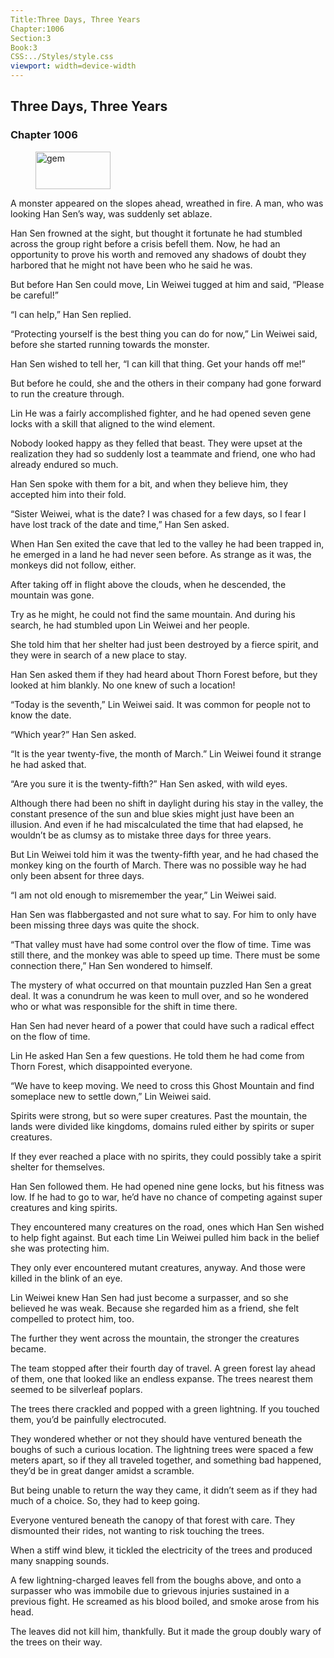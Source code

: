 ```yaml
---
Title:Three Days, Three Years 
Chapter:1006 
Section:3 
Book:3 
CSS:../Styles/style.css 
viewport: width=device-width
---
```

  
## Three Days, Three Years
### Chapter 1006
  
<figure>
	<img src="../Images/gem.gif" alt="gem" id="gem" width="120" height="60" />
</figure>
  

  
A monster appeared on the slopes ahead, wreathed in fire. A man, who was looking Han Sen’s way, was suddenly set ablaze.

Han Sen frowned at the sight, but thought it fortunate he had stumbled across the group right before a crisis befell them. Now, he had an opportunity to prove his worth and removed any shadows of doubt they harbored that he might not have been who he said he was.

But before Han Sen could move, Lin Weiwei tugged at him and said, “Please be careful!”

“I can help,” Han Sen replied.

“Protecting yourself is the best thing you can do for now,” Lin Weiwei said, before she started running towards the monster.

Han Sen wished to tell her, “I can kill that thing. Get your hands off me!”

But before he could, she and the others in their company had gone forward to run the creature through.

Lin He was a fairly accomplished fighter, and he had opened seven gene locks with a skill that aligned to the wind element.

Nobody looked happy as they felled that beast. They were upset at the realization they had so suddenly lost a teammate and friend, one who had already endured so much.

Han Sen spoke with them for a bit, and when they believe him, they accepted him into their fold.

“Sister Weiwei, what is the date? I was chased for a few days, so I fear I have lost track of the date and time,” Han Sen asked.

When Han Sen exited the cave that led to the valley he had been trapped in, he emerged in a land he had never seen before. As strange as it was, the monkeys did not follow, either.

After taking off in flight above the clouds, when he descended, the mountain was gone.

Try as he might, he could not find the same mountain. And during his search, he had stumbled upon Lin Weiwei and her people.

She told him that her shelter had just been destroyed by a fierce spirit, and they were in search of a new place to stay.

Han Sen asked them if they had heard about Thorn Forest before, but they looked at him blankly. No one knew of such a location!

“Today is the seventh,” Lin Weiwei said. It was common for people not to know the date.

“Which year?” Han Sen asked.

“It is the year twenty-five, the month of March.” Lin Weiwei found it strange he had asked that.

“Are you sure it is the twenty-fifth?” Han Sen asked, with wild eyes.

Although there had been no shift in daylight during his stay in the valley, the constant presence of the sun and blue skies might just have been an illusion. And even if he had miscalculated the time that had elapsed, he wouldn’t be as clumsy as to mistake three days for three years.

But Lin Weiwei told him it was the twenty-fifth year, and he had chased the monkey king on the fourth of March. There was no possible way he had only been absent for three days.

“I am not old enough to misremember the year,” Lin Weiwei said.

Han Sen was flabbergasted and not sure what to say. For him to only have been missing three days was quite the shock.

“That valley must have had some control over the flow of time. Time was still there, and the monkey was able to speed up time. There must be some connection there,” Han Sen wondered to himself.

The mystery of what occurred on that mountain puzzled Han Sen a great deal. It was a conundrum he was keen to mull over, and so he wondered who or what was responsible for the shift in time there.

Han Sen had never heard of a power that could have such a radical effect on the flow of time.

Lin He asked Han Sen a few questions. He told them he had come from Thorn Forest, which disappointed everyone.

“We have to keep moving. We need to cross this Ghost Mountain and find someplace new to settle down,” Lin Weiwei said.

Spirits were strong, but so were super creatures. Past the mountain, the lands were divided like kingdoms, domains ruled either by spirits or super creatures.

If they ever reached a place with no spirits, they could possibly take a spirit shelter for themselves.

Han Sen followed them. He had opened nine gene locks, but his fitness was low. If he had to go to war, he’d have no chance of competing against super creatures and king spirits.

They encountered many creatures on the road, ones which Han Sen wished to help fight against. But each time Lin Weiwei pulled him back in the belief she was protecting him.

They only ever encountered mutant creatures, anyway. And those were killed in the blink of an eye.

Lin Weiwei knew Han Sen had just become a surpasser, and so she believed he was weak. Because she regarded him as a friend, she felt compelled to protect him, too.

The further they went across the mountain, the stronger the creatures became.

The team stopped after their fourth day of travel. A green forest lay ahead of them, one that looked like an endless expanse. The trees nearest them seemed to be silverleaf poplars.

The trees there crackled and popped with a green lightning. If you touched them, you’d be painfully electrocuted.

They wondered whether or not they should have ventured beneath the boughs of such a curious location. The lightning trees were spaced a few meters apart, so if they all traveled together, and something bad happened, they’d be in great danger amidst a scramble.

But being unable to return the way they came, it didn’t seem as if they had much of a choice. So, they had to keep going.

Everyone ventured beneath the canopy of that forest with care. They dismounted their rides, not wanting to risk touching the trees.

When a stiff wind blew, it tickled the electricity of the trees and produced many snapping sounds.

A few lightning-charged leaves fell from the boughs above, and onto a surpasser who was immobile due to grievous injuries sustained in a previous fight. He screamed as his blood boiled, and smoke arose from his head.

The leaves did not kill him, thankfully. But it made the group doubly wary of the trees on their way.